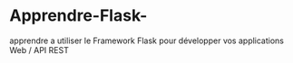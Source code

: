 # Apprendre-Flask-
apprendre a utiliser le Framework Flask pour développer  vos applications Web / API REST
